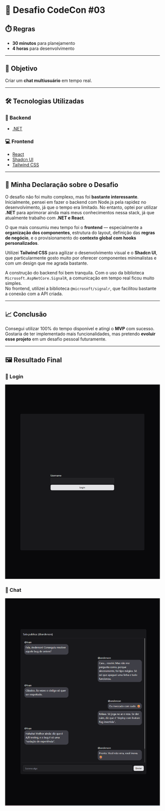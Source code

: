 # 🚀 Desafio CodeCon #03

## ⏱️ Regras
- **30 minutos** para planejamento  
- **4 horas** para desenvolvimento

---

## 🎯 Objetivo
Criar um **chat multiusuário** em tempo real.

---

## 🛠️ Tecnologias Utilizadas

### 🔧 Backend
- [.NET](https://dotnet.microsoft.com/)

### 💻 Frontend
- [React](https://react.dev/)
- [Shadcn UI](https://ui.shadcn.com/)
- [Tailwind CSS](https://tailwindcss.com/)

---

## 🧾 Minha Declaração sobre o Desafio

O desafio não foi muito complexo, mas foi **bastante interessante**.  
Inicialmente, pensei em fazer o backend com Node.js pela rapidez no desenvolvimento, já que o tempo era limitado. No entanto, optei por utilizar **.NET** para aprimorar ainda mais meus conhecimentos nessa stack, já que atualmente trabalho com **.NET e React**.

O que mais consumiu meu tempo foi o **frontend** — especialmente a **organização dos componentes**, estrutura do layout, definição das **regras de negócio**, e o provisionamento do **contexto global com hooks personalizados**.

Utilizei **Tailwind CSS** para agilizar o desenvolvimento visual e o **Shadcn UI**, que particularmente gosto muito por oferecer componentes minimalistas e com um design que me agrada bastante.

A construção do backend foi bem tranquila. Com o uso da biblioteca `Microsoft.AspNetCore.SignalR`, a comunicação em tempo real ficou muito simples.  
No frontend, utilizei a biblioteca `@microsoft/signalr`, que facilitou bastante a conexão com a API criada.

---

## 📈 Conclusão

Consegui utilizar 100% do tempo disponível e atingi o **MVP** com sucesso.  
Gostaria de ter implementado mais funcionalidades, mas pretendo **evoluir esse projeto** em um desafio pessoal futuramente.

---

## 🖼️ Resultado Final

### 🔐 Login  
![Login](./frontend/chat/public/assets/images/sign-in.png)

### 💬 Chat  
![Chat](./frontend/chat/public/assets/images/chat.png)
